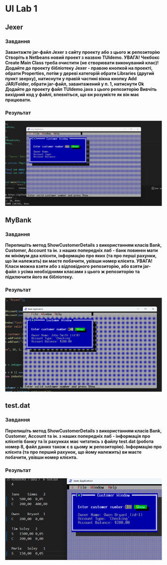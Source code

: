 # UI Lab 1
## Jexer
### Завдання
<b>
Завантажте jar-файл Jexer з cайту проекту або з цього ж репозиторію
Створіть в Netbeans новий проект з назвою TUIdemo. УВАГА! Чекбокс Create Main Class треба очистити (не створювати виконуваний клас)!
Додайте до проекту бібліотеку Jexer - правою кнопкой на проекті, обрати Properties, потім у дереві категорій обрати Libraries (другий пункт зверху), натиснути у правій частині вікна кнопку Add JAR/Folder, обрати jar-файл, завантажений у п. 1, натиснути Ok
Додайте до проекту файл TUIdemo.java з цього репозиторію
Вивчіть вихідний код у файлі, впевніться, що ви розумієте як він має працювати.
</b>

### Результат
![3](images/3.png)

## MyBank
### Завдання
<b>
Перепишіть метод ShowCustomerDetails з використанням класів Bank, Customer, Account та ін. з наших попередніх лаб - банк повинен мати як мінімум два клієнти, інформацію про яких (та про перші рахунки, що їм належать) ви маєте побачити, увівши номер клієнта. УВАГА! Класи можна взяти або з відповідного репозиторію, або взяти jar-файл з усіма необхідними класами з цього ж репозиторію та підключити його як бібліотеку.
</b>

### Результат
![4](images/4.png)

## test.dat
### Завдання
<b>
Перепишіть метод ShowCustomerDetails з використанням класів Bank, Customer, Account та ін. з наших попередніх лаб - інформація про клієнтів банку та їх рахунках має читатись з файлу test.dat (робота номер 8, файл даних також є в цьому ж репозиторію). Інформацію про клієнта (та про перший рахунок, що йому належить) ви маєте побачити, увівши номер клієнта.
</b>

### Результат
![5](images/5.png)